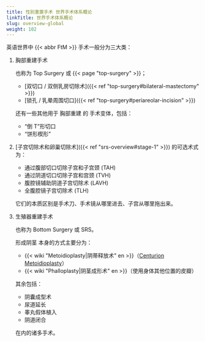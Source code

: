 ```yaml
---
title: 性别重置手术 世界手术体系概论
linkTitle: 世界手术体系概论
slug: overview-global
weight: 102
---
```


英语世界中 {{< abbr FtM >}} 手术一般分为三大类：

1. 胸部重建手术

   也称为 Top Surgery 或 {{< page "top-surgery" >}}；

   - [双切口 / 双侧乳房切除术]({{< ref "top-surgery#bilateral-mastectomy" >}})
   - [锁孔 / 乳晕周围切口]({{< ref "top-surgery#periareolar-incision" >}})

   还有一些其他用于 胸部重建 的 手术变体，包括：

   - “倒 T”形切口
   - “饼形楔形”

1. [子宫切除术和卵巢切除术]({{< ref "srs-overview#stage-1" >}}) 的可选术式为：

   - 通过腹部切口切除子宫和子宫颈 (TAH)
   - 通过阴道切口切除子宫和宫颈 (TVH)
   - 腹腔镜辅助阴道子宫切除术 (LAVH)
   - 全腹腔镜子宫切除术 (TLH)

   它们的本质区别是手术刀、手术镜从哪里进去、子宫从哪里拖出来。

1. 生殖器重建手术

   也称为 Bottom Surgery 或 SRS。

   形成阴茎 本身的方式主要分为：

   - {{< wiki "Metoidioplasty|阴蒂释放术" en >}}（[Centurion Metoidioplasty](https://www.metoidioplasty.net/procedures/centurion-metoidioplasty.htm)）
   - {{< wiki "Phalloplasty|阴茎成形术" en >}}（使用身体其他位置的皮瓣）

   其余包括：

   - 阴囊成型术
   - 尿道延长
   - 睾丸假体植入
   - 阴道闭合

   在内的诸多手术。
